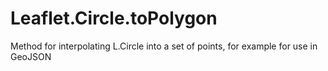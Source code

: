 Leaflet.Circle.toPolygon
========================

Method for interpolating L.Circle into a set of points, for example for use in GeoJSON

